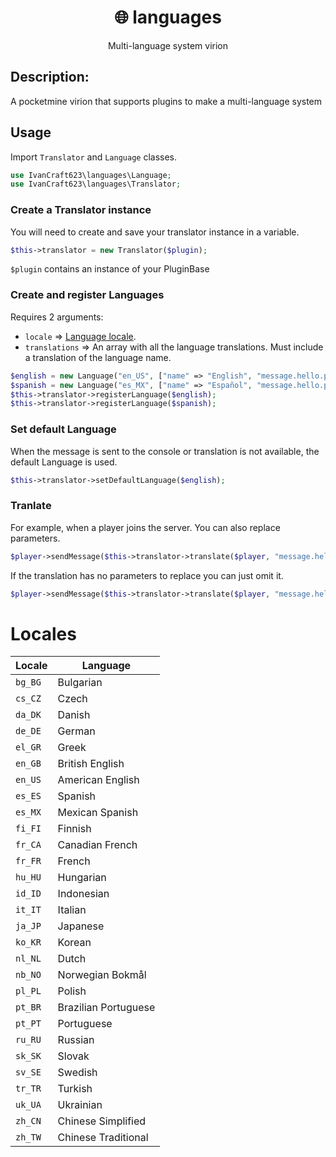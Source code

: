 <div align="center">
  <h1>🌐 languages</h1>
  <p>Multi-language system virion</p>
</div>

## Description:
A pocketmine virion that supports plugins to make a multi-language system

## Usage
Import `Translator` and `Language` classes.
```php
use IvanCraft623\languages\Language;
use IvanCraft623\languages\Translator;
```

### Create a Translator instance
You will need to create and save your translator instance in a variable.
```php
$this->translator = new Translator($plugin);
```
`$plugin` contains an instance of your PluginBase

### Create and register Languages
Requires 2 arguments:
- `locale` => [Language locale](#locales).
- `translations` => An array with all the language translations. Must include a translation of the language name.
```php
$english = new Language("en_US", ["name" => "English", "message.hello.player" => "Hi %name!", "message.hello.world" => "Hello world!"]);
$spanish = new Language("es_MX", ["name" => "Español", "message.hello.player" => "¡Hola %name!", "message.hello.world" => "¡Hola mundo!"]);
$this->translator->registerLanguage($english);
$this->translator->registerLanguage($spanish);
```

### Set default Language
When the message is sent to the console or translation is not available, the default Language is used.
```php
$this->translator->setDefaultLanguage($english);
```

### Tranlate
For example, when a player joins the server. You can also replace parameters.
```php
$player->sendMessage($this->translator->translate($player, "message.hello.player", ["%name" => $player->getName()]));
```
If the translation has no parameters to replace you can just omit it.
```php
$player->sendMessage($this->translator->translate($player, "message.hello.world"));
```

# Locales
Locale | Language
--- | ---
`bg_BG` | Bulgarian
`cs_CZ` | Czech
`da_DK` | Danish
`de_DE` | German
`el_GR` | Greek
`en_GB` | British English
`en_US` | American English
`es_ES` | Spanish
`es_MX` | Mexican Spanish
`fi_FI` | Finnish
`fr_CA` | Canadian French
`fr_FR` | French
`hu_HU` | Hungarian
`id_ID` | Indonesian
`it_IT` | Italian
`ja_JP` | Japanese
`ko_KR` | Korean
`nl_NL` | Dutch
`nb_NO` | Norwegian Bokmål
`pl_PL` | Polish
`pt_BR` | Brazilian Portuguese
`pt_PT` | Portuguese
`ru_RU` | Russian
`sk_SK` | Slovak
`sv_SE` | Swedish
`tr_TR` | Turkish
`uk_UA` | Ukrainian
`zh_CN` | Chinese Simplified
`zh_TW` |  Chinese Traditional
